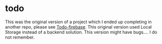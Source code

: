 # todo
This was the original version of a project which I ended up completing in another repo, please see [Todo-firebase](https://github.com/mattdimicelli/todo-firebase).  This original version used Local Storage instead of a backend solution.  This version might have bugs.... I do not remember.
